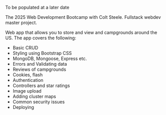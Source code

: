 To be populated at a later date

The 2025 Web Development Bootcamp with Colt Steele. Fullstack webdev master project. 

Web app that allows you to store and view and campgrounds around the US. The app covers the following:
- Basic CRUD
- Styling using Bootstrap CSS
- MongoDB, Mongoose, Express etc.
- Errors and Validating data
- Reviews of campgrounds
- Cookies, flash
- Authentication
- Controllers and star ratings
- Image upload
- Adding cluster maps
- Common security issues
- Deploying

